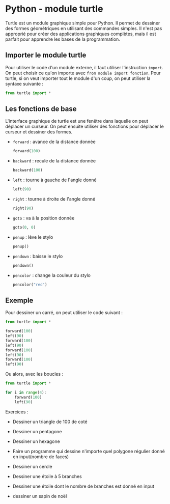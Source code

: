 # Python - module turtle

Turtle est un module graphique simple pour Python. Il permet de dessiner des formes géométriques en utilisant des commandes simples. Il n'est pas approprié pour créer des applications graphiques complètes, mais il est parfait pour apprendre les bases de la programmation.

## Importer le module turtle

Pour utiliser le code d'un module externe, il faut utiliser l'instruction `import`. On peut choisir ce qu'on importe avec `from module import fonction`. Pour turtle, si on veut importer tout le module d'un coup, on peut utiliser la syntaxe suivante :

```py
from turtle import *
```

## Les fonctions de base

L'interface graphique de turtle est une fenêtre dans laquelle on peut déplacer un curseur. On peut ensuite utiliser des fonctions pour déplacer le curseur et dessiner des formes.

- `forward` : avance de la distance donnée
    ```py
    forward(100)
    ```
- `backward` : recule de la distance donnée
    ```py
    backward(100)
    ```
- `left` : tourne à gauche de l'angle donné
    ```py
    left(90)
    ```
- `right` : tourne à droite de l'angle donné
    ```py
    right(90)
    ```
- `goto` : va à la position donnée
    ```py
    goto(0, 0)
    ```
- `penup` : lève le stylo
    ```py
    penup()
    ```
- `pendown` : baisse le stylo
    ```py
    pendown()
    ```
- `pencolor` : change la couleur du stylo
    ```py
    pencolor("red")
    ```

## Exemple
Pour dessiner un carré, on peut utiliser le code suivant :

```py
from turtle import *

forward(100)
left(90)
forward(100)
left(90)
forward(100)
left(90)
forward(100)
left(90)
```

Ou alors, avec les boucles :

```py
from turtle import *

for i in range(4):
    forward(100)
    left(90)
```


Exercices :
- Dessiner un triangle de 100 de coté
- Dessiner un pentagone
- Dessiner un hexagone
- Faire un programme qui dessine n'importe quel polygone régulier donné en input(nombre de faces)
- Dessiner un cercle

- Dessiner une étoile à 5 branches
- Dessiner une étoile dont le nombre de branches est donné en input

- dessiner un sapin de noël
